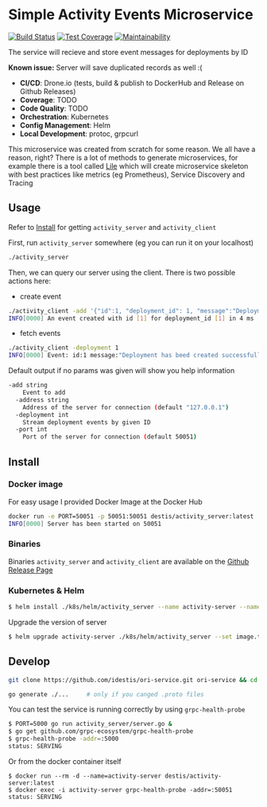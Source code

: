 # Simple Activity Events Microservice

[![Build Status](https://cloud.drone.io/api/badges/idestis/ori-service/status.svg)](https://cloud.drone.io/idestis/ori-service)
[![Test Coverage](https://api.codeclimate.com/v1/badges/3b7eaf418e30844ca273/test_coverage)](https://codeclimate.com/github/idestis/ori-service/test_coverage)
[![Maintainability](https://api.codeclimate.com/v1/badges/3b7eaf418e30844ca273/maintainability)](https://codeclimate.com/github/idestis/ori-service/maintainability)

The service will recieve and store event messages for deployments by ID

**Known issue:** Server will save duplicated records as well :(

- **CI/CD**: Drone.io (tests, build & publish to DockerHub and Release on Github Releases)
- **Coverage**: TODO
- **Code Quality**: TODO
- **Orchestration**: Kubernetes
- **Config Management**: Helm
- **Local Development**: protoc, grpcurl

This microservice was created from scratch for some reason. We all have a reason, right?
There is a lot of methods to generate microservices, for example there is a tool called [Lile](https://github.com/lileio/lile) which will create microservice skeleton with best practices like metrics (eg Prometheus), Service Discovery and Tracing

## Usage

Refer to [Install](#Install) for getting `activity_server` and `activity_client`

First, run `activity_server` somewhere (eg you can run it on your localhost)

```bash
./activity_server
```

Then, we can query our server using the client. There is two possible actions here:

- create event

```bash
./activity_client -add '{"id":1, "deployment_id": 1, "message":"Deployment has beed created successfully"}'
INFO[0000] An event created with id [1] for deployment_id [1] in 4 ms
```

- fetch events

```bash
./activity_client -deployment 1
INFO[0000] Event: id:1 message:"Deployment has beed created successfully" timestamp:<send:1569500037894488000 receive:1569500037898843000 > deployment_id:1
```

Default output if no params was given will show you help information

```bash
-add string
    Event to add
  -address string
    Address of the server for connection (default "127.0.0.1")
  -deployment int
    Stream deployment events by given ID
  -port int
    Port of the server for connection (default 50051)
```

## Install

### Docker image

For easy usage I provided Docker Image at the Docker Hub

```bash
docker run -e PORT=50051 -p 50051:50051 destis/activity_server:latest
INFO[0000] Server has been started on 50051
```

### Binaries

Binaries `activity_server` and `activity_client` are available on the [Github Release Page](https://github.com/idestis/ori-service/releases)

### Kubernetes & Helm

```bash
$ helm install ./k8s/helm/activity_server --name activity-server --namespace activity-server --set image.tag=latest
```

Upgrade the version of server

```bash
$ helm upgrade activity-server ./k8s/helm/activity_server --set image.tag=0.0.3
```

## Develop

```bash
git clone https://github.com/idestis/ori-service.git ori-service && cd $_

go generate ./...     # only if you canged .proto files
```

You can test the service is running correctly by using `grpc-health-probe`

```bash
$ PORT=5000 go run activity_server/server.go &
$ go get github.com/grpc-ecosystem/grpc-health-probe
$ grpc-health-probe -addr=:5000
status: SERVING
```

Or from the docker container itself

```
$ docker run --rm -d --name=activity-server destis/activity-server:latest
$ docker exec -i activity-server grpc-health-probe -addr=:50051
status: SERVING
```